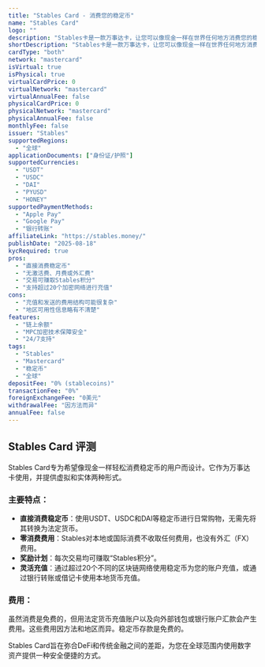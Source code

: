 ```yaml
---
title: "Stables Card - 消费您的稳定币"
name: "Stables Card"
logo: ""
description: "Stables卡是一款万事达卡，让您可以像现金一样在世界任何地方消费您的稳定币。"
shortDescription: "Stables卡是一款万事达卡，让您可以像现金一样在世界任何地方消费您的稳定币。"
cardType: "both"
network: "mastercard"
isVirtual: true
isPhysical: true
virtualCardPrice: 0
virtualNetwork: "mastercard"
virtualAnnualFee: false
physicalCardPrice: 0
physicalNetwork: "mastercard"
physicalAnnualFee: false
monthlyFee: false
issuer: "Stables"
supportedRegions:
  - "全球"
applicationDocuments: ["身份证/护照"]
supportedCurrencies:
  - "USDT"
  - "USDC"
  - "DAI"
  - "PYUSD"
  - "HONEY"
supportedPaymentMethods:
  - "Apple Pay"
  - "Google Pay"
  - "银行转账"
affiliateLink: "https://stables.money/"
publishDate: "2025-08-18"
kycRequired: true
pros:
  - "直接消费稳定币"
  - "无激活费、月费或外汇费"
  - "交易可赚取Stables积分"
  - "支持超过20个加密网络进行充值"
cons:
  - "充值和发送的费用结构可能很复杂"
  - "地区可用性信息略有不清楚"
features:
  - "链上余额"
  - "MPC加密技术保障安全"
  - "24/7支持"
tags:
  - "Stables"
  - "Mastercard"
  - "稳定币"
  - "全球"
depositFee: "0% (stablecoins)"
transactionFee: "0%"
foreignExchangeFee: "0美元"
withdrawalFee: "因方法而异"
annualFee: false
---
```



## Stables Card 评测

Stables Card专为希望像现金一样轻松消费稳定币的用户而设计。它作为万事达卡使用，并提供虚拟和实体两种形式。

### 主要特点：

*   **直接消费稳定币**：使用USDT、USDC和DAI等稳定币进行日常购物，无需先将其转换为法定货币。
*   **零消费费用**：Stables对本地或国际消费不收取任何费用，也没有外汇（FX）费用。
*   **奖励计划**：每次交易均可赚取“Stables积分”。
*   **灵活充值**：通过超过20个不同的区块链网络使用稳定币为您的账户充值，或通过银行转账或借记卡使用本地货币充值。

### 费用：

虽然消费是免费的，但用法定货币充值账户以及向外部钱包或银行账户汇款会产生费用。这些费用因方法和地区而异。稳定币存款是免费的。

Stables Card旨在弥合DeFi和传统金融之间的差距，为您在全球范围内使用数字资产提供一种安全便捷的方式。
